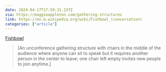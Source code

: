 ```yaml
---
date: 2024-04-17T17:59:31.237Z
via: https://maggieappleton.com/gathering-structures
link: https://en.m.wikipedia.org/wiki/Fishbowl_(conversation)
categories: ["article"]
---
```

[Fishbowl](https://en.m.wikipedia.org/wiki/Fishbowl_(conversation))

> [An unconference gathering structure with chairs in the middle of the audience where anyone can sit to speak but it requires another person in the center to leave; one chair left empty invites new people to join anytime.]
